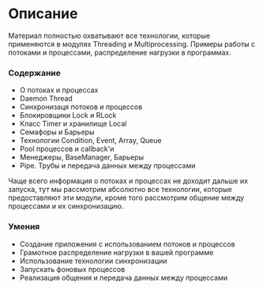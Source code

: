 # Описание
Материал полностью охватывают все технологии, которые применяются в модулях Threading и Multiprocessing.
Примеры работы с потоками и процессами, распределение нагрузки в программах.

### Содержание
- О потоках и процессах
- Daemon Thread
- Синхронизаця потоков и процессов
- Блокировщики Lock и RLock
- Класс Timer и хранилище Local
- Семафоры и Барьеры
- Технологии Condition, Event, Array, Queue
- Pool процессов и callback'и
- Менеджеры, BaseManager, Барьеры
- Pipe. Трубы и передача данных между процессами


Чаще всего информация о потоках и процессах не доходит дальше их запуска, тут мы рассмотрим абсолютно все технологии, которые предоставляют эти модули, кроме того рассмотрим общение между процессами и их синхронизацию.

### Умения
- Создание приложения с использованием потоков и процессов
- Грамотное распределение нагрузки в вашей программе
- Использование технологии синхронизации
- Запускать фоновых процессов
- Реализация общения и передача данных между процессами